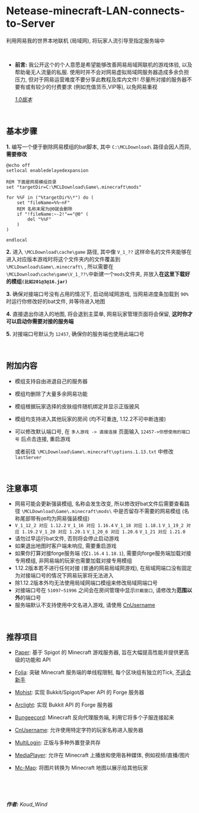 # Netease-minecraft-LAN-connects-to-Server
利用网易我的世界本地联机 (局域网), 将玩家人流引导至指定服务端中

<br>

* **前言:** 我公开这个的个人意愿是希望能够改善网易局域网联机的游戏体验, 以及帮助毫无人流量的私服. 使用时并不会对网易虚拟局域网服务器造成多余负担压力, 但对于网易运营难度不要分享此教程及库内文件! 尽量所对接的服务器不要有或有较少的付费要求 (例如充值货币,VIP等), 以免网易重视

  *[1.0版本](https://github.com/Koud-Wind/Netease-minecraft-LAN-connects-to-Server/tree/main-1.0)*
<br>

## 基本步骤

**1.** 编写一个便于删除网易模组的bat脚本, 其中 `C:\MCLDownload\` 路径会因人而异, **需要修改**

```
@echo off
setlocal enabledelayedexpansion

REM 下面是网易模组目录
set "targetDir=C:\MCLDownload\Game\.minecraft\mods"

for %%F in ("%targetDir%\*") do (
    set "fileName=%%~nF"
    REM 名称末尾为@0就会删除
    if "!fileName:~-2!"=="@0" (
        del "%%F"
    )
)

endlocal

```

**2.** 进入 `\MCLDownload\cache\game` 路径, 其中像 `V_1_??` 这样命名的文件夹能够在进入对应版本游戏时将这个文件夹内的文件覆盖到 `\MCLDownload\Game\.minecraft\` , 所以需要在`\MCLDownload\cache\game\V_1_??\`中新建一个`mods`文件夹, 并放入**在这里下载好的模组`(比如201@3@16.jar)`**

**3.** 确保对接端口号没有占用的情况下, 启动局域网游戏, 当网易进度条加载到 `90%` 时运行你修改好的bat文件, 并等待进入地图

**4.** 直接退出你进入的地图, 将会退到主菜单, 网易玩家管理页面将会保留, **这时你才可以启动你需要对接的服务端**

**5.** 对接端口号默认为 `12457`, 确保你的服务端也使用此端口号

<br>

## 附加内容
+ 模组支持自由进退自己的服务器
+ 模组均删除了大量多余网易功能
+ 模组根据玩家选择的皮肤组件随机绑定并显示正版披风
+ 模组均支持进入其他玩家的房间 (均不可重连, 1.12.2不可中断连接)

+ 可以修改默认端口号, 在 `多人游戏 -> 直接连接` 页面输入 `12457->你想使用的端口号` 后点击连接, 重启游戏
  
  或者前往 `\MCLDownload\Game\.minecraft\options.1.13.txt` 中修改 `lastServer`

<br>

## 注意事项
+ 网易可能会更新强装模组, 名称会发生改变, 所以修改好bat文件后需要查看路径 `\MCLDownload\Game\.minecraft\mods\` 中是否留存不需要的网易模组 (名称尾部带有`@0`均为网易强装模组)
+ `V_1_12_2 对应 1.12.2`
  `V_1_16 对应 1.16.4`
  `V_1_18 对应 1.18.1`
  `V_1_19_2 对应 1.19.2`
  `V_1_20 对应 1.20.1`
  `V_1_20_6 对应 1.20.6`
  `V_1_21 对应 1.21.0`
+ 请勿过早运行bat文件, 否则将会停止启动游戏
+ 如果退出地图时客户端未响应, 需要重启游戏
+ 如果你打算对接forge服务端 (仅`1.16.4` `1.18.1`), 需要向forge服务端加载对接专用模组, 非网易端的玩家也需要加载对接专用模组
+ 1.12.2版本若不进行任何对接 (普通的网易局域网游戏), 在局域网端口没有固定为对接端口号的情况下网易玩家将无法进入
+ 除1.12.2版本外均无法使用局域网端口模组来修改局域网端口号
+ 对接端口号在 `51097~51996` 之间会在房间管理中显示`拦截窗口`, 请修改为**范围以外**的端口号
+ 服务端默认不支持使用中文名进入游戏, 请使用 [CnUsername](https://github.com/XPPlugins/CnUsername)

<br>

## 推荐项目
- [Paper](https://papermc.io/downloads/all): 基于 Spigot 的 Minecraft 游戏服务器, 旨在大幅提高性能并提供更高级的功能和 API
- [Folia](https://github.com/PaperMC/Folia): 突破 Minecraft 服务端的单线程限制, 每个区块组有独立的Tick, [不适合新手](https://docs.papermc.io/folia/faq)
- [Mohist](https://mohistmc.cn/software/mohist): 实现 Bukkit/Spigot/Paper API 的 Forge 服务器
- [Arclight](https://arclight.izzel.io): 实现 Bukkit API 的 Forge 服务器
- [Bungeecord](https://www.spigotmc.org/wiki/bungeecord-installation): Minecraft 反向代理服务端, 利用它将多个子服连接起来


- [CnUsername](https://github.com/XPPlugins/CnUsername): 允许使用特定字符的玩家名称进入服务器
- [MultiLogin](https://github.com/CaaMoe/MultiLogin): 正版与多种外置登录共存


- [MediaPlayer](https://www.spigotmc.org/resources/119570): 允许在 Minecraft 上播放和使用各种媒体, 例如视频/直播/图片


- [Mc-Map](https://mc-map.djfun.de/faq.html): 将图片转换为 Minecraft 地图以展示给其他玩家


<br>
<br>
<br>

***作者:** Koud_Wind*

